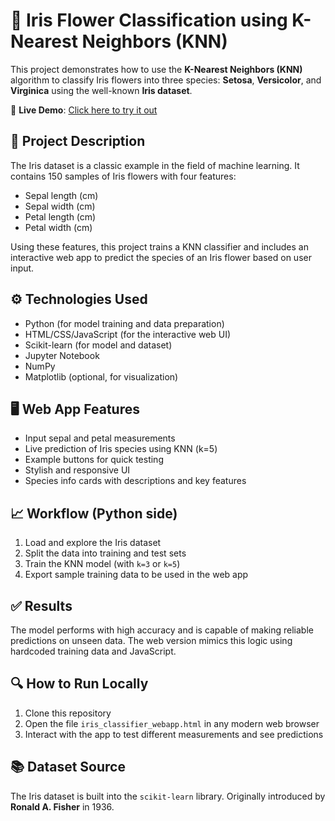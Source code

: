 # 🌸 Iris Flower Classification using K-Nearest Neighbors (KNN)

This project demonstrates how to use the **K-Nearest Neighbors (KNN)** algorithm to classify Iris flowers into three species: **Setosa**, **Versicolor**, and **Virginica** using the well-known **Iris dataset**.

🔗 **Live Demo**: [Click here to try it out](https://plum-dorris-21.tiiny.site/)

## 📂 Project Description

The Iris dataset is a classic example in the field of machine learning. It contains 150 samples of Iris flowers with four features:
- Sepal length (cm)
- Sepal width (cm)
- Petal length (cm)
- Petal width (cm)

Using these features, this project trains a KNN classifier and includes an interactive web app to predict the species of an Iris flower based on user input.

## ⚙️ Technologies Used
- Python (for model training and data preparation)
- HTML/CSS/JavaScript (for the interactive web UI)
- Scikit-learn (for model and dataset)
- Jupyter Notebook
- NumPy
- Matplotlib (optional, for visualization)

## 🖥️ Web App Features
- Input sepal and petal measurements
- Live prediction of Iris species using KNN (k=5)
- Example buttons for quick testing
- Stylish and responsive UI
- Species info cards with descriptions and key features

## 📈 Workflow (Python side)
1. Load and explore the Iris dataset
2. Split the data into training and test sets
3. Train the KNN model (with `k=3` or `k=5`)
4. Export sample training data to be used in the web app

## ✅ Results

The model performs with high accuracy and is capable of making reliable predictions on unseen data. The web version mimics this logic using hardcoded training data and JavaScript.

## 🔍 How to Run Locally

1. Clone this repository
2. Open the file `iris_classifier_webapp.html` in any modern web browser
3. Interact with the app to test different measurements and see predictions

## 📚 Dataset Source

The Iris dataset is built into the `scikit-learn` library. Originally introduced by **Ronald A. Fisher** in 1936.
